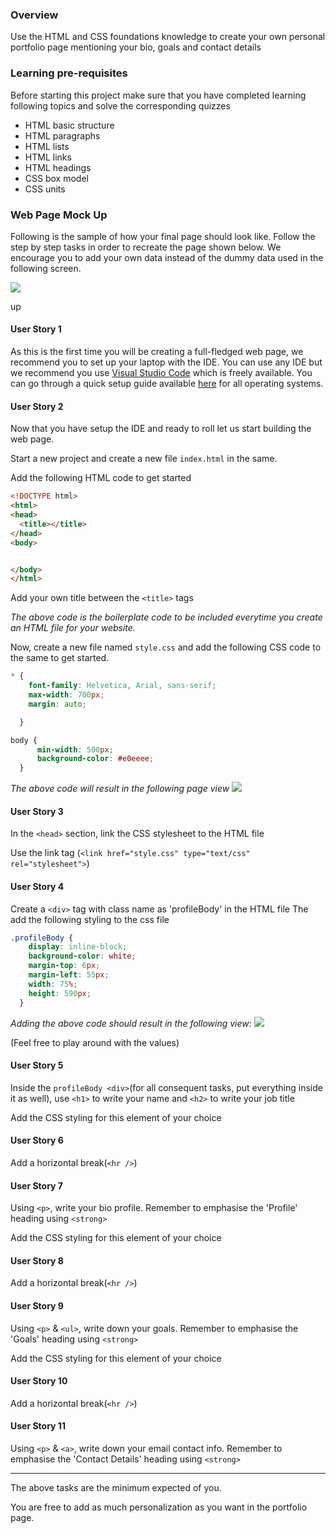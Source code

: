 ### Overview

Use the HTML and CSS foundations knowledge to create your own personal portfolio page mentioning your bio, goals and contact details

### Learning pre-requisites
Before starting this project make sure that you have completed learning following topics and solve the corresponding quizzes
- HTML basic structure
- HTML paragraphs
- HTML lists
- HTML links
- HTML headings
- CSS box model
- CSS units 

### Web Page Mock Up
Following is the sample of how your final page should look like. Follow the step by step tasks in order to recreate the page shown below. We encourage you to add your own data instead of the dummy data used in the following screen.

![](images/profile.PNG)

up

#### User Story 1
As this is the first time you will be creating a full-fledged web page, we recommend you to set up your laptop with the IDE. You can use any IDE but we recommend you use [Visual Studio Code](https://code.visualstudio.com/) which is freely available. You can go through a quick setup guide available [here](https://code.visualstudio.com/docs/setup/setup-overview) for all operating systems.

#### User Story 2
Now that you have setup the IDE and ready to roll let us start building the web page.

Start a new project and create a new file `index.html` in the same.

Add the following HTML code to get started
```html
<!DOCTYPE html>
<html>
<head>
  <title></title>
</head>
<body>


</body>
</html>
```

Add your own title between the `<title>` tags

*The above code is the boilerplate code to be included everytime you create an HTML file for your website.*

Now, create a new file named `style.css` and add the following CSS code to the same to get started. 

```css
* {
    font-family: Helvetica, Arial, sans-serif;
    max-width: 700px;
    margin: auto;

  }

body {
      min-width: 500px;
      background-color: #e0eeee;
  }
```

*The above code will result in the following page view*
![](images/profile_1.PNG)

#### User Story 3

In the `<head>` section, link the CSS stylesheet to the HTML file

Use the link tag (`<link href="style.css" type="text/css" rel="stylesheet">`)

#### User Story 4
Create a `<div>` tag with class name as 'profileBody' in the HTML file
The add the following styling to the css file 
```css
.profileBody {
    display: inline-block;
    background-color: white;
    margin-top: 6px;
    margin-left: 55px;
    width: 75%;
    height: 590px;
  }

```
*Adding the above code should result in the following view:*
![](images/profile_2.PNG)


(Feel free to play around with the values)

#### User Story 5

Inside the `profileBody <div>`(for all consequent tasks, put everything inside it as well), use `<h1>` to write your name and `<h2>` to write your job title 

Add the CSS styling for this element of your choice

#### User Story 6

Add a horizontal break(`<hr />`)


#### User Story 7

Using `<p>`, write your bio profile. Remember to emphasise the 'Profile' heading using `<strong>`

Add the CSS styling for this element of your choice


#### User Story 8

Add a horizontal break(`<hr />`)

#### User Story 9

Using `<p>` & `<ul>`, write down your goals. Remember to emphasise the 'Goals' heading using `<strong>`

Add the CSS styling for this element of your choice

#### User Story 10

Add a horizontal break(`<hr />`)


#### User Story 11

Using `<p>` & `<a>`, write down your email contact info. Remember to emphasise the 'Contact Details' heading using `<strong>`

-------------------

The above tasks are the minimum expected of you. 

You are free to add as much personalization as you want in the portfolio page.

